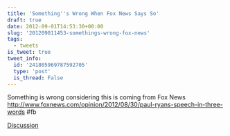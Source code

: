 ```yaml
---
title: 'Something''s Wrong When Fox News Says So'
draft: true
date: 2012-09-01T14:53:30+00:00
slug: '201209011453-somethings-wrong-fox-news'
tags:
  - tweets
is_tweet: true
tweet_info:
  id: '241805969787592705'
  type: 'post'
  is_thread: False
---
```




Something is wrong considering this is coming from Fox News <http://www.foxnews.com/opinion/2012/08/30/paul-ryans-speech-in-three-words> #fb

[Discussion](https://x.com/sytelus/status/241805969787592705)
